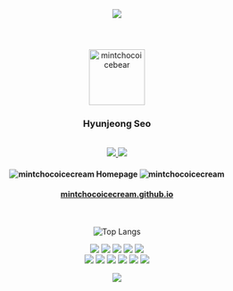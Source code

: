<header>
<div align="center">
<img src="https://capsule-render.vercel.app/api?type=waving&color=auto&height=300&section=header&text=Mintchocoicecream&fontColor=ffffff&fontSize=50&stroke=000000&animation=fadeIn"/>
</div>
</header>

<div align="center">
<img src="https://user-images.githubusercontent.com/64584574/183283755-89bb5ace-75aa-4de0-85c7-db7d44115619.png" width="100px" alt="mintchocoicebear" />
<h3 fontSize="30px">Hyunjeong Seo</h3>
<br>
<div class="pages">
<a href="https://www.notion.so/mintchocoicecream/Dev-133e8a6d037449aeb49f616cc9836f78">
<img src="https://img.shields.io/badge/Notion-000000?style=flat-square&logo=notion&logoColor=white"/>
</a>
<a href="https://github.com/mintchocoicecream">
<img src="https://img.shields.io/badge/Github-181717?style=flat-square&logo=github&logoColor=white"/>
</a>
</div>
<h4><img src="https://user-images.githubusercontent.com/64584574/183285455-92a72bc0-fd0f-4374-870e-8690747ba8e7.png" alt="mintchocoicecream" /> 
Homepage
<img src="https://user-images.githubusercontent.com/64584574/183285455-92a72bc0-fd0f-4374-870e-8690747ba8e7.png" alt="mintchocoicecream" />
<h4>
<a href="https://mintchocoicecream.github.io" background-color="#dafbe1" align="center">
mintchocoicecream.github.io
</a>
</div>

<br>

<div align="center">

![Top Langs](https://github-readme-stats.vercel.app/api/top-langs/?username=mintchocoicecream&exclude_repo=2020KBO&theme=vue&layout=compact)
<p>
<img src="https://img.shields.io/badge/Javascript-F7DF1E?style=flat-square&logo=javascript&logoColor=white"/>
<img src="https://img.shields.io/badge/Python-3776AB?style=flat-square&logo=python&logoColor=white"/>
<img src="https://img.shields.io/badge/Html5-E34F26?style=flat-square&logo=html5&logoColor=white"/>
<img src="https://img.shields.io/badge/Css3-1572B6?style=flat-square&logo=css3&logoColor=white"/>
<img src="https://img.shields.io/badge/Firebase-FFCA28?style=flat-square&logo=firebase&logoColor=white"/>
<br/>
<img src="https://img.shields.io/badge/React-61DAFB?style=flat-square&logo=react&logoColor=white"/>
<img src="https://img.shields.io/badge/Node.js-339933?style=flat-square&logo=node.js&logoColor=white"/>
<img src="https://img.shields.io/badge/Next.js-000000?style=flat-square&logo=next.js&logoColor=white"/>
<img src="https://img.shields.io/badge/Socket.io-010101?style=flat-square&logo=socket.io&logoColor=white"/>
<img src="https://img.shields.io/badge/Gulp-CF4647?style=flat-square&logo=gulp&logoColor=white"/>
<img src="https://img.shields.io/badge/VSCode-007ACC?style=flat-square&logo=visualstudiocode&logoColor=white"/></p>

</div>





<footer>
<div align="center">
<img src="https://capsule-render.vercel.app/api?type=waving&color=auto&height=200&section=footer"/>
</div>
</footer>
